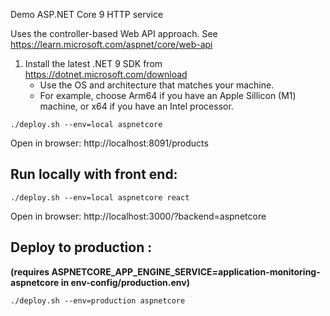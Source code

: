 Demo ASP.NET Core 9 HTTP service

Uses the controller-based Web API approach.
See https://learn.microsoft.com/aspnet/core/web-api

1. Install the latest .NET 9 SDK from https://dotnet.microsoft.com/download
   - Use the OS and architecture that matches your machine.
   - For example, choose Arm64 if you have an Apple Sillicon (M1) machine, or x64 if you have an Intel processor. 

```
./deploy.sh --env=local aspnetcore
```

Open in browser: http://localhost:8091/products

## Run locally with front end:

```
./deploy.sh --env=local aspnetcore react
```

Open in browser: http://localhost:3000/?backend=aspnetcore

## Deploy to production : 
**(requires ASPNETCORE_APP_ENGINE_SERVICE=application-monitoring-aspnetcore in env-config/production.env)**


```
./deploy.sh --env=production aspnetcore
```
